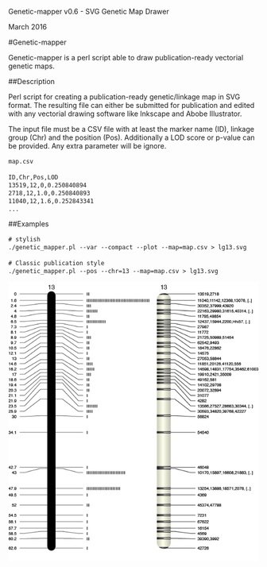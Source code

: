 Genetic-mapper v0.6 - SVG Genetic Map Drawer

March 2016


#Genetic-mapper

Genetic-mapper is a perl script able to draw publication-ready vectorial genetic maps.

##Description

Perl script for creating a publication-ready genetic/linkage map in SVG format. The resulting file can either be submitted for publication and edited with any vectorial drawing software like Inkscape and Abobe Illustrator.

The input file must be a CSV file with at least the marker name (ID), linkage group (Chr) and the position (Pos). Additionally a LOD score or p-value can be provided. Any extra parameter will be ignore.

```
map.csv

ID,Chr,Pos,LOD
13519,12,0,0.250840894
2718,12,1.0,0.250840893
11040,12,1.6,0.252843341
...
```

##Examples

```
# stylish
./genetic_mapper.pl --var --compact --plot --map=map.csv > lg13.svg

# Classic publication style
./genetic_mapper.pl --pos --chr=13 --map=map.csv > lg13.svg
```

![LG13](lg13.png "LG13 stylish or classic")